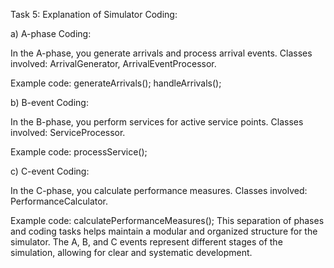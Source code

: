 Task 5: Explanation of Simulator Coding:

a) A-phase Coding:

In the A-phase, you generate arrivals and process arrival events.
Classes involved: ArrivalGenerator, ArrivalEventProcessor.

Example code: generateArrivals();
handleArrivals();

b) B-event Coding:

In the B-phase, you perform services for active service points.
Classes involved: ServiceProcessor.

Example code: processService();

c) C-event Coding:

In the C-phase, you calculate performance measures.
Classes involved: PerformanceCalculator.

Example code: calculatePerformanceMeasures();
This separation of phases and coding tasks helps maintain a modular and organized structure for the simulator. The A, B, and C events represent different stages of the simulation, allowing for clear and systematic development.